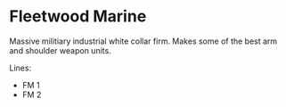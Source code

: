 # Fleetwood Marine

Massive militiary industrial white collar firm. Makes some of the best arm and shoulder weapon units.

Lines:
- FM 1
- FM 2